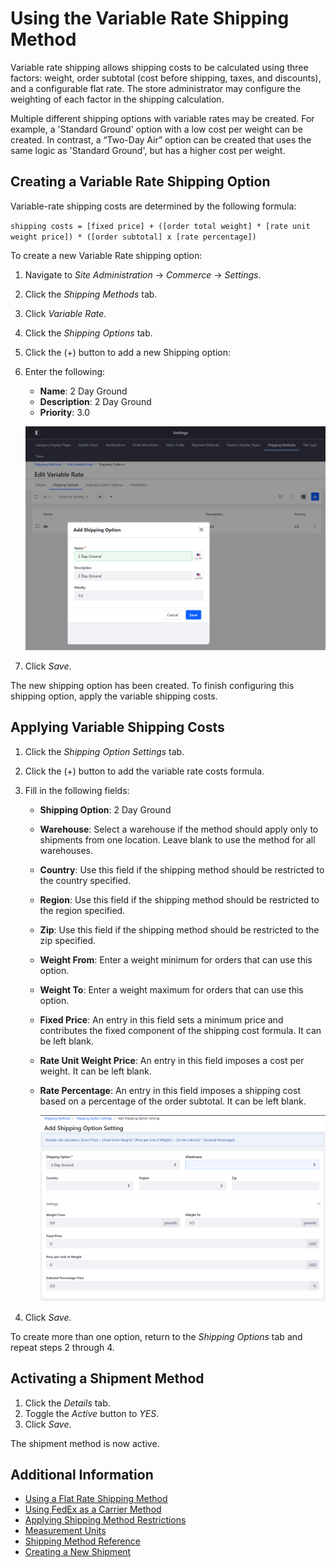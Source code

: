 # Using the Variable Rate Shipping Method

Variable rate shipping allows shipping costs to be calculated using three factors: weight, order subtotal (cost before shipping, taxes, and discounts), and a configurable flat rate. The store administrator may configure the weighting of each factor in the shipping calculation.

Multiple different shipping options with variable rates may be created. For example, a 'Standard Ground' option with a low cost per weight can be created. In contrast, a “Two-Day Air” option can be created that uses the same logic as 'Standard Ground', but has a higher cost per weight.

## Creating a Variable Rate Shipping Option

Variable-rate shipping costs are determined by the following formula:

`shipping costs = [fixed price] + ([order total weight] * [rate unit weight price]) * ([order subtotal] x [rate percentage])`

To create a new Variable Rate shipping option:

1. Navigate to _Site Administration_ → _Commerce_ → _Settings_.
1. Click the _Shipping Methods_ tab.
1. Click _Variable Rate_.
1. Click the _Shipping Options_ tab.
1. Click the (+) button to add a new Shipping option:
1. Enter the following:
    * **Name**: 2 Day Ground
    * **Description**: 2 Day Ground
    * **Priority**: 3.0

    ![New 2 Day Ground Shipping Option](./images/01.png)

1. Click _Save_.

The new shipping option has been created. To finish configuring this shipping option, apply the variable shipping costs.

## Applying Variable Shipping Costs

1. Click the _Shipping Option Settings_ tab.
1. Click the (+) button to add the variable rate costs formula.
1. Fill in the following fields:

    * **Shipping Option**: 2 Day Ground
    * **Warehouse**: Select a warehouse if the method should apply only to shipments from one location. Leave blank to use the method for all warehouses.
    * **Country**: Use this field if the shipping method should be restricted to the country specified.
    * **Region**: Use this field if the shipping method should be restricted to the region specified.
    * **Zip**: Use this field if the shipping method should be restricted to the zip specified.
    * **Weight From**: Enter a weight minimum for orders that can use this option.
    * **Weight To**: Enter a weight maximum for orders that can use this option.
    * **Fixed Price**: An entry in this field sets a minimum price and contributes the fixed component of the shipping cost formula. It can be left blank.
    * **Rate Unit Weight Price**: An entry in this field imposes a cost per weight. It can be left blank.
    * **Rate Percentage**: An entry in this field imposes a shipping cost based on a percentage of the order subtotal. It can be left blank.

      ![2 Day Ground Settings](./images/02.png)

1. Click _Save_.

To create more than one option, return to the _Shipping Options_ tab and repeat steps 2 through 4.

## Activating a Shipment Method

1. Click the _Details_ tab.
1. Toggle the _Active_ button to _YES_.
1. Click _Save_.

The shipment method is now active.

## Additional Information

* [Using a Flat Rate Shipping Method](../using-the-flat-rate-shipping-method/README.md)
* [Using FedEx as a Carrier Method](../using-fedex-as-a-carrier-method/README.md)
* [Applying Shipping Method Restrictions](../sales/applying-shipping-method-restrictions.md)
* [Measurement Units](../sales/measurement-units.md)
* [Shipping Method Reference](../shipping-method-reference/README.md)
* [Creating a New Shipment](../sales/creating-a-shipment.md)
